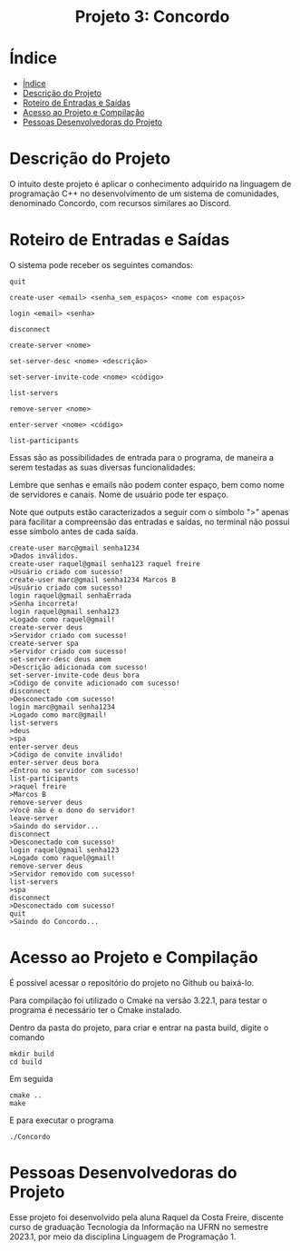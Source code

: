 <h1 align="center"> Projeto 3: Concordo </h1>

# Índice 

* [Índice](#índice)
* [Descrição do Projeto](#descrição-do-projeto)
* [Roteiro de Entradas e Saídas](#roteiro-de-entradas-e-saídas)
* [Acesso ao Projeto e Compilação](#acesso-ao-projeto-e-compilação)
* [Pessoas Desenvolvedoras do Projeto](#pessoas-desenvolvedoras-do-projeto)

# Descrição do Projeto

O intuito deste projeto é aplicar o conhecimento adquirido na linguagem de programação C++ no desenvolvimento de um sistema de comunidades, denominado Concordo, com recursos similares ao Discord.

# Roteiro de Entradas e Saídas

O sistema pode receber os seguintes comandos:

```
quit

create-user <email> <senha_sem_espaços> <nome com espaços>

login <email> <senha>

disconnect

create-server <nome>

set-server-desc <nome> <descrição>

set-server-invite-code <nome> <código>

list-servers 

remove-server <nome>

enter-server <nome> <código>

list-participants

```

Essas são as possibilidades de entrada para o programa, de maneira a serem testadas as suas diversas funcionalidades:

Lembre que senhas e emails não podem conter espaço, bem como nome de servidores e canais. Nome de usuário pode ter espaço.

Note que outputs estão caracterizados a seguir com o símbolo ">" apenas para facilitar a compreensão das entradas e saídas, no terminal não possui esse símbolo antes de cada saída.
```
create-user marc@gmail senha1234 
>Dados inválidos.
create-user raquel@gmail senha123 raquel freire
>Usuário criado com sucesso!
create-user marc@gmail senha1234 Marcos B
>Usuário criado com sucesso!
login raquel@gmail senhaErrada
>Senha incorreta!
login raquel@gmail senha123
>Logado como raquel@gmail!
create-server deus
>Servidor criado com sucesso!
create-server spa
>Servidor criado com sucesso!
set-server-desc deus amem
>Descrição adicionada com sucesso!
set-server-invite-code deus bora
>Código de convite adicionado com sucesso!
disconnect
>Desconectado com sucesso!
login marc@gmail senha1234
>Logado como marc@gmail!
list-servers
>deus
>spa
enter-server deus
>Código de convite inválido!
enter-server deus bora
>Entrou no servidor com sucesso!
list-participants
>raquel freire
>Marcos B
remove-server deus
>Você não é o dono do servidor!
leave-server
>Saindo do servidor...
disconnect
>Desconectado com sucesso!
login raquel@gmail senha123
>Logado como raquel@gmail!
remove-server deus
>Servidor removido com sucesso!
list-servers
>spa
disconnect
>Desconectado com sucesso!
quit
>Saindo do Concordo...
```


# Acesso ao Projeto e Compilação

É possível acessar o repositório do projeto no Github ou baixá-lo.

Para compilação foi utilizado o Cmake na versão 3.22.1, para testar o programa é necessário ter o Cmake instalado.

Dentro da pasta do projeto, para criar e entrar na pasta build, digite o comando 
```
mkdir build
cd build
```
Em seguida
```
cmake ..
make
```
E para executar o programa
```
./Concordo
```


# Pessoas Desenvolvedoras do Projeto

Esse projeto foi desenvolvido pela aluna Raquel da Costa Freire, discente curso de graduação Tecnologia da Informação na UFRN no semestre 2023.1, por meio da disciplina Linguagem de Programação 1.